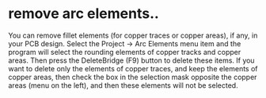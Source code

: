 # remove arc elements..

You can remove fillet elements (for copper traces or copper areas), if any, in your PCB design. Select the Project -> Arc Elements menu item and the program will select the rounding elements of copper tracks and copper areas. Then press the DeleteBridge (F9) button to delete these items. If you want to delete only the elements of copper traces, and keep the elements of copper areas, then check the box in the selection mask opposite the copper areas (menu on the left), and then these elements will not be selected.
